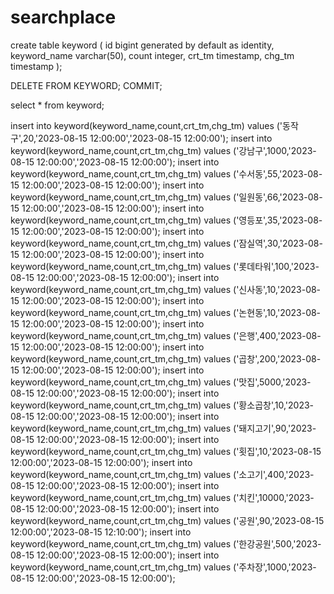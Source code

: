 # searchplace
create table keyword
(
id bigint generated by default as identity,
keyword_name varchar(50),
count integer,
crt_tm timestamp,
chg_tm timestamp
);

DELETE FROM KEYWORD;
COMMIT;

select * from keyword;

insert into keyword(keyword_name,count,crt_tm,chg_tm) values ('동작구',20,'2023-08-15 12:00:00','2023-08-15 12:00:00');
insert into keyword(keyword_name,count,crt_tm,chg_tm) values ('강남구',1000,'2023-08-15 12:00:00','2023-08-15 12:00:00');
insert into keyword(keyword_name,count,crt_tm,chg_tm) values ('수서동',55,'2023-08-15 12:00:00','2023-08-15 12:00:00');
insert into keyword(keyword_name,count,crt_tm,chg_tm) values ('일원동',66,'2023-08-15 12:00:00','2023-08-15 12:00:00');
insert into keyword(keyword_name,count,crt_tm,chg_tm) values ('영등포',35,'2023-08-15 12:00:00','2023-08-15 12:00:00');
insert into keyword(keyword_name,count,crt_tm,chg_tm) values ('잠실역',30,'2023-08-15 12:00:00','2023-08-15 12:00:00');
insert into keyword(keyword_name,count,crt_tm,chg_tm) values ('롯데타워',100,'2023-08-15 12:00:00','2023-08-15 12:00:00');
insert into keyword(keyword_name,count,crt_tm,chg_tm) values ('신사동',10,'2023-08-15 12:00:00','2023-08-15 12:00:00');
insert into keyword(keyword_name,count,crt_tm,chg_tm) values ('논현동',10,'2023-08-15 12:00:00','2023-08-15 12:00:00');
insert into keyword(keyword_name,count,crt_tm,chg_tm) values ('은행',400,'2023-08-15 12:00:00','2023-08-15 12:00:00');
insert into keyword(keyword_name,count,crt_tm,chg_tm) values ('곱창',200,'2023-08-15 12:00:00','2023-08-15 12:00:00');
insert into keyword(keyword_name,count,crt_tm,chg_tm) values ('맛집',5000,'2023-08-15 12:00:00','2023-08-15 12:00:00');
insert into keyword(keyword_name,count,crt_tm,chg_tm) values ('황소곱창',10,'2023-08-15 12:00:00','2023-08-15 12:00:00');
insert into keyword(keyword_name,count,crt_tm,chg_tm) values ('돼지고기',90,'2023-08-15 12:00:00','2023-08-15 12:00:00');
insert into keyword(keyword_name,count,crt_tm,chg_tm) values ('횟집',10,'2023-08-15 12:00:00','2023-08-15 12:00:00');
insert into keyword(keyword_name,count,crt_tm,chg_tm) values ('소고기',400,'2023-08-15 12:00:00','2023-08-15 12:00:00');
insert into keyword(keyword_name,count,crt_tm,chg_tm) values ('치킨',10000,'2023-08-15 12:00:00','2023-08-15 12:00:00');
insert into keyword(keyword_name,count,crt_tm,chg_tm) values ('공원',90,'2023-08-15 12:00:00','2023-08-15 12:10:00');
insert into keyword(keyword_name,count,crt_tm,chg_tm) values ('한강공원',500,'2023-08-15 12:00:00','2023-08-15 12:00:00');
insert into keyword(keyword_name,count,crt_tm,chg_tm) values ('주차장',1000,'2023-08-15 12:00:00','2023-08-15 12:00:00');
